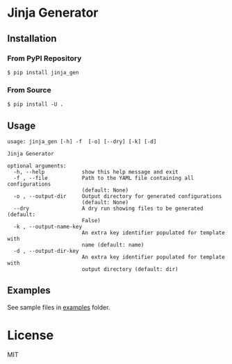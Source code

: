 # Jinja Generator

## Installation

### From PyPI Repository

```shell
$ pip install jinja_gen
```

### From Source

```shell
$ pip install -U .
```

## Usage

```
usage: jinja_gen [-h] -f  [-o] [--dry] [-k] [-d]

Jinja Generator

optional arguments:
  -h, --help            show this help message and exit
  -f , --file           Path to the YAML file containing all configurations
                        (default: None)
  -o , --output-dir     Output directory for generated configurations
                        (default: None)
  --dry                 A dry run showing files to be generated (default:
                        False)
  -k , --output-name-key 
                        An extra key identifier populated for template with
                        name (default: name)
  -d , --output-dir-key 
                        An extra key identifier populated for template with
                        output directory (default: dir)
```

## Examples

See sample files in [examples](./examples) folder.

# License

MIT
